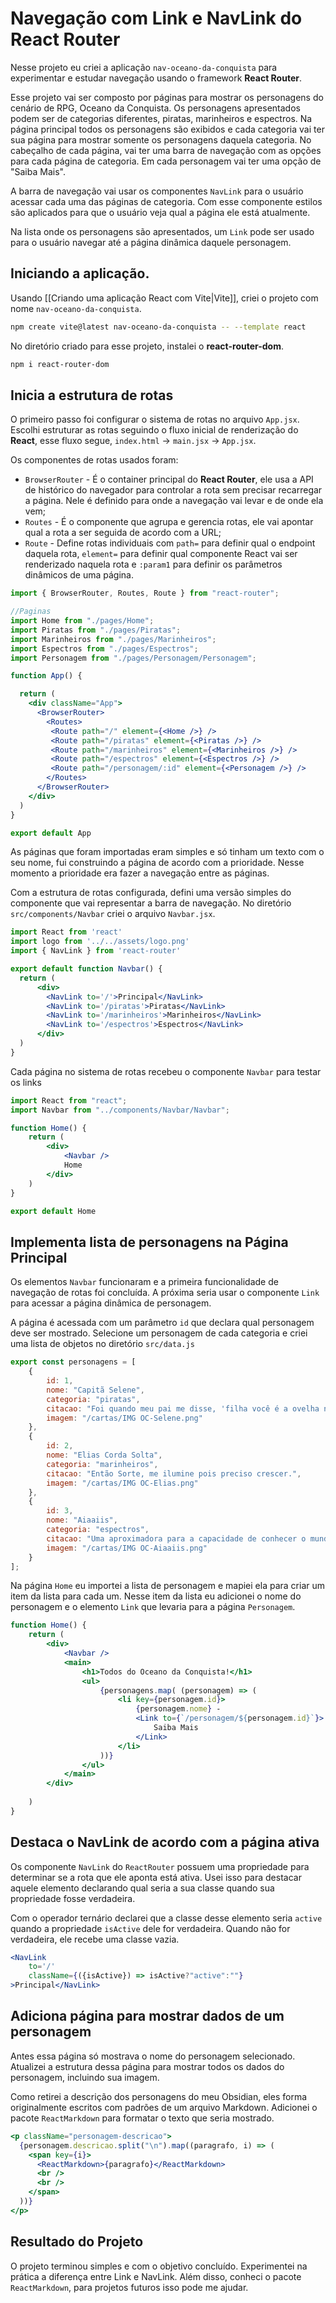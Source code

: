 # Navegação com Link e NavLink do React Router
Nesse projeto eu criei a aplicação `nav-oceano-da-conquista` para experimentar e estudar navegação usando o framework **React Router**.

Esse projeto vai ser composto por páginas para mostrar os personagens do cenário de RPG, Oceano da Conquista. Os personagens apresentados podem ser de categorias diferentes, piratas, marinheiros e espectros. Na página principal todos os personagens são exibidos e cada categoria vai ter sua página para mostrar somente os personagens daquela categoria. No cabeçalho de cada página, vai ter uma barra de navegação com as opções para cada página de categoria. Em cada personagem vai ter uma opção de "Saiba Mais".

A barra de navegação vai usar os componentes `NavLink` para o usuário acessar cada uma das páginas de categoria. Com esse componente estilos são aplicados para que o usuário veja qual a página ele está atualmente.

Na lista onde os personagens são apresentados, um `Link` pode ser usado para o usuário navegar até a página dinâmica daquele personagem.
## Iniciando a aplicação.

Usando [[Criando uma aplicação React com Vite|Vite]], criei o projeto com nome `nav-oceano-da-conquista`.

```bash
npm create vite@latest nav-oceano-da-conquista -- --template react
```

No diretório criado para esse projeto, instalei o **react-router-dom**.

```bash
npm i react-router-dom
```

## Inicia a estrutura de rotas
O primeiro passo foi configurar o sistema de rotas no arquivo `App.jsx`. Escolhi estruturar as rotas seguindo o fluxo inicial de renderização do **React**, esse fluxo segue,  `index.html` -> `main.jsx` -> `App.jsx`. 

Os componentes de rotas usados foram:
- `BrowserRouter` - É o container principal do **React Router**, ele usa a API de histórico do navegador para controlar a rota sem precisar recarregar a página. Nele é definido para onde a navegação vai levar e de onde ela vem;
- `Routes` - É o componente que agrupa e gerencia rotas, ele vai apontar qual a rota a ser seguida de acordo com a URL;
- `Route` - Define rotas individuais com `path=` para definir qual o endpoint daquela rota, `element=` para definir qual componente React vai ser renderizado naquela rota e `:param1` para definir os parâmetros dinâmicos de uma página.

```jsx
import { BrowserRouter, Routes, Route } from "react-router";

//Paginas
import Home from "./pages/Home";
import Piratas from "./pages/Piratas";
import Marinheiros from "./pages/Marinheiros";
import Espectros from "./pages/Espectros";
import Personagem from "./pages/Personagem/Personagem";

function App() {

  return (
    <div className="App">
      <BrowserRouter>
        <Routes>
         <Route path="/" element={<Home />} />
         <Route path="/piratas" element={<Piratas />} />
         <Route path="/marinheiros" element={<Marinheiros />} />
         <Route path="/espectros" element={<Espectros />} />
         <Route path="/personagem/:id" element={<Personagem />} />
        </Routes>
      </BrowserRouter>
    </div>
  )
}

export default App

```

As páginas que foram importadas eram simples e só tinham um texto com o seu nome, fui construindo a página de acordo com a prioridade. Nesse momento a prioridade era fazer a navegação entre as páginas.

Com a estrutura de rotas configurada, defini uma versão simples do componente que vai representar a barra de navegação.  No diretório `src/components/Navbar` criei o arquivo `Navbar.jsx`. 

```jsx
import React from 'react'
import logo from '../../assets/logo.png'
import { NavLink } from 'react-router'

export default function Navbar() {
  return (
	  <div>
		<NavLink to='/'>Principal</NavLink>
		<NavLink to='/piratas'>Piratas</NavLink>
		<NavLink to='/marinheiros'>Marinheiros</NavLink>
		<NavLink to='/espectros'>Espectros</NavLink>
	  </div>
  )
}
```

Cada página no sistema de rotas recebeu o componente `Navbar` para testar os links

```jsx
import React from "react";
import Navbar from "../components/Navbar/Navbar";

function Home() {
    return (
        <div>
            <Navbar />
            Home
	    </div>
    )
}

export default Home
```
## Implementa lista de personagens na Página Principal
Os elementos `Navbar` funcionaram e a primeira funcionalidade de navegação de rotas foi concluída. A próxima seria usar o componente `Link` para acessar a página dinâmica de personagem.

A página é acessada com um parâmetro `id` que declara qual personagem deve ser mostrado. Selecione um personagem de cada categoria e criei uma lista de objetos no diretório `src/data.js`

```js
export const personagens = [
	{ 
		id: 1,
		nome: "Capitã Selene",
		categoria: "piratas",
		citacao: "Foi quando meu pai me disse, 'filha você é a ovelha negra da família agora é hora de você assumir e sumir",
		imagem: "/cartas/IMG OC-Selene.png"
	},
	{ 
		id: 2,
		nome: "Elias Corda Solta",
		categoria: "marinheiros",
		citacao: "Então Sorte, me ilumine pois preciso crescer.",
		imagem: "/cartas/IMG OC-Elias.png"
	},
	{ 
		id: 3,
		nome: "Aiaaiis",
		categoria: "espectros",
		citacao: "Uma aproximadora para a capacidade de conhecer o mundo.",
		imagem: "/cartas/IMG OC-Aiaaiis.png"
	}
];
```

Na página `Home` eu importei a lista de personagem e mapiei ela para criar um item da lista para cada um. Nesse item da lista eu adicionei o nome do personagem e o elemento `Link` que levaria para a página `Personagem`.

```jsx
function Home() {
    return (
        <div>
            <Navbar />
            <main>
                <h1>Todos do Oceano da Conquista!</h1>
                <ul>
                    {personagens.map( (personagem) => (
                        <li key={personagem.id}>
	                        {personagem.nome} - 
	                        <Link to={`/personagem/${personagem.id}`}>
		                        Saiba Mais
	                        </Link>
                        </li>
                    ))}
                </ul>
            </main>
        </div>
        
    )
}
```

## Destaca o NavLink de acordo com a página ativa
Os componente `NavLink` do `ReactRouter` possuem uma propriedade para determinar se a rota que ele aponta está ativa. Usei isso para destacar aquele elemento declarando qual seria a sua classe quando sua propriedade fosse verdadeira.

Com o operador ternário declarei que a classe desse elemento seria `active` quando a propriedade `isActive` dele for verdadeira. Quando não for verdadeira, ele recebe uma classe vazia.

```jsx
<NavLink 
	to='/' 
	className={({isActive}) => isActive?"active":""}
>Principal</NavLink>
```

## Adiciona página para mostrar dados de um personagem
Antes essa página só mostrava o nome do personagem selecionado. Atualizei a estrutura dessa página para mostrar todos os dados do personagem, incluindo sua imagem.

Como retirei a descrição dos personagens do meu Obsidian, eles forma originalmente escritos com padrões de um arquivo Markdown. Adicionei o pacote `ReactMarkdown` para formatar o texto que seria mostrado.

```jsx
<p className="personagem-descricao">
  {personagem.descricao.split("\n").map((paragrafo, i) => (
	<span key={i}>
	  <ReactMarkdown>{paragrafo}</ReactMarkdown>
	  <br />
	  <br />
	</span>
  ))}
</p>
```

## Resultado do Projeto
O projeto terminou simples e com o objetivo concluído. Experimentei na prática a diferença entre Link e NavLink. Além disso, conheci o pacote `ReactMarkdown`, para projetos futuros isso pode me ajudar. 
